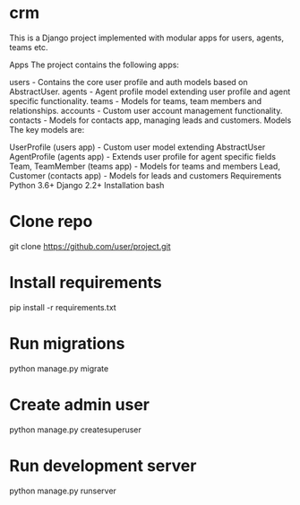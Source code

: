 # crm

This is a Django project implemented with modular apps for users, agents, teams etc.

Apps
The project contains the following apps:

users - Contains the core user profile and auth models based on AbstractUser.
agents - Agent profile model extending user profile and agent specific functionality.
teams - Models for teams, team members and relationships.
accounts - Custom user account management functionality.
contacts - Models for contacts app, managing leads and customers.
Models
The key models are:

UserProfile (users app) - Custom user model extending AbstractUser
AgentProfile (agents app) - Extends user profile for agent specific fields
Team, TeamMember (teams app) - Models for teams and members
Lead, Customer (contacts app) - Models for leads and customers
Requirements
Python 3.6+
Django 2.2+
Installation
bash



# Clone repo
git clone https://github.com/user/project.git

# Install requirements
pip install -r requirements.txt

# Run migrations
python manage.py migrate

# Create admin user
python manage.py createsuperuser

# Run development server
python manage.py runserver

